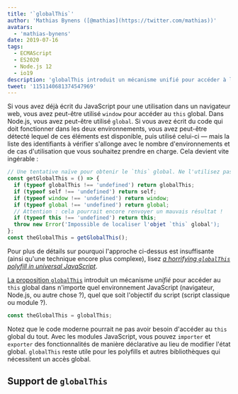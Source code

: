 ```yaml
---
title: '`globalThis`'
author: 'Mathias Bynens ([@mathias](https://twitter.com/mathias))'
avatars:
  - 'mathias-bynens'
date: 2019-07-16
tags:
  - ECMAScript
  - ES2020
  - Node.js 12
  - io19
description: 'globalThis introduit un mécanisme unifié pour accéder à l'objet global dans n'importe quel environnement JavaScript, quel que soit l'objectif du script.'
tweet: '1151140681374547969'
---
```

Si vous avez déjà écrit du JavaScript pour une utilisation dans un navigateur web, vous avez peut-être utilisé `window` pour accéder au `this` global. Dans Node.js, vous avez peut-être utilisé `global`. Si vous avez écrit du code qui doit fonctionner dans les deux environnements, vous avez peut-être détecté lequel de ces éléments est disponible, puis utilisé celui-ci — mais la liste des identifiants à vérifier s'allonge avec le nombre d'environnements et de cas d'utilisation que vous souhaitez prendre en charge. Cela devient vite ingérable :

<!--truncate-->
```js
// Une tentative naïve pour obtenir le `this` global. Ne l'utilisez pas !
const getGlobalThis = () => {
  if (typeof globalThis !== 'undefined') return globalThis;
  if (typeof self !== 'undefined') return self;
  if (typeof window !== 'undefined') return window;
  if (typeof global !== 'undefined') return global;
  // Attention : cela pourrait encore renvoyer un mauvais résultat !
  if (typeof this !== 'undefined') return this;
  throw new Error('Impossible de localiser l'objet `this` global');
};
const theGlobalThis = getGlobalThis();
```

Pour plus de détails sur pourquoi l'approche ci-dessus est insuffisante (ainsi qu'une technique encore plus complexe), lisez [_a horrifying `globalThis` polyfill in universal JavaScript_](https://mathiasbynens.be/notes/globalthis).

[La proposition `globalThis`](https://github.com/tc39/proposal-global) introduit un mécanisme *unifié* pour accéder au `this` global dans n'importe quel environnement JavaScript (navigateur, Node.js, ou autre chose ?), quel que soit l'objectif du script (script classique ou module ?).

```js
const theGlobalThis = globalThis;
```

Notez que le code moderne pourrait ne pas avoir besoin d'accéder au `this` global du tout. Avec les modules JavaScript, vous pouvez `importer` et `exporter` des fonctionnalités de manière déclarative au lieu de modifier l'état global. `globalThis` reste utile pour les polyfills et autres bibliothèques qui nécessitent un accès global.

## Support de `globalThis`

<feature-support chrome="71 /blog/v8-release-71#javascript-language-features"
                 firefox="65"
                 safari="12.1"
                 nodejs="12 https://twitter.com/mathias/status/1120700101637353473"
                 babel="yes https://github.com/zloirock/core-js#ecmascript-globalthis"></feature-support>
